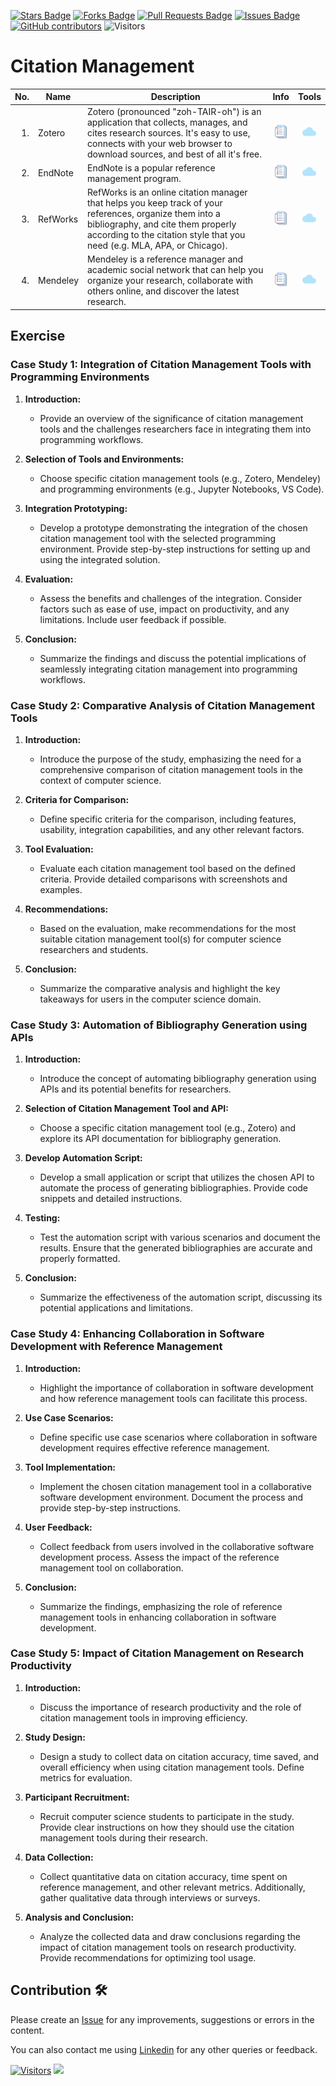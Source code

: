 <a href="https://github.com/drshahizan/ai-tools/stargazers"><img src="https://img.shields.io/github/stars/drshahizan/ai-tools" alt="Stars Badge"/></a>
<a href="https://github.com/drshahizan/ai-tools/network/members"><img src="https://img.shields.io/github/forks/drshahizan/ai-tools" alt="Forks Badge"/></a>
<a href="https://github.com/drshahizan/ai-tools"><img src="https://img.shields.io/github/issues-pr/drshahizan/ai-tools" alt="Pull Requests Badge"/></a>
<a href="https://github.com/drshahizan/ai-tools/issues"><img src="https://img.shields.io/github/issues/drshahizan/ai-tools" alt="Issues Badge"/></a>
<a href="https://github.com/drshahizan/ai-tools/graphs/contributors"><img alt="GitHub contributors" src="https://img.shields.io/github/contributors/drshahizan/ai-tools?color=2b9348"></a>
![Visitors](https://api.visitorbadge.io/api/visitors?path=https%3A%2F%2Fgithub.com%2Fdrshahizan%2Fai-tools&labelColor=%23d9e3f0&countColor=%23697689&style=flat)

# Citation Management

| No.  | Name | Description | Info | Tools |
|------: | ------------------|-----|:--------:|:--------:|
| 1. | Zotero | Zotero (pronounced "zoh-TAIR-oh") is an application that collects, manages, and cites research sources. It's easy to use, connects with your web browser to download sources, and best of all it's free. |<a href="https://drshahizan.gitbook.io/ai-tools/ai-tools/citation-management/zotero" ><img src="../images/rfp.png" width="24px" height="24px" ></a> | <a href="https://www.zotero.org/" ><img src="../images/download.gif" width="24px" height="24px" ></a> |
| 2. | EndNote |EndNote is a popular reference management program. |<a href="https://drshahizan.gitbook.io/ai-tools/ai-tools/citation-management/endnote" ><img src="../images/rfp.png" width="24px" height="24px" ></a> | <a href="https://endnote.com" ><img src="../images/download.gif" width="24px" height="24px" ></a> |
| 3. | RefWorks | RefWorks is an online citation manager that helps you keep track of your references, organize them into a bibliography, and cite them properly according to the citation style that you need (e.g. MLA, APA, or Chicago). |<a href="https://drshahizan.gitbook.io/ai-tools/ai-tools/citation-management/refworks" ><img src="../images/rfp.png" width="24px" height="24px" ></a> | <a href="https://refworks.proquest.com/" ><img src="../images/download.gif" width="24px" height="24px" ></a> |
| 4. | Mendeley | Mendeley is a reference manager and academic social network that can help you organize your research, collaborate with others online, and discover the latest research.  |<a href="https://drshahizan.gitbook.io/ai-tools/ai-tools/citation-management/mendeley" ><img src="../images/rfp.png" width="24px" height="24px" ></a> | <a href="https://www.mendeley.com/" ><img src="../images/download.gif" width="24px" height="24px" ></a> |

## Exercise

### Case Study 1: Integration of Citation Management Tools with Programming Environments

1. **Introduction:**
   - Provide an overview of the significance of citation management tools and the challenges researchers face in integrating them into programming workflows.

2. **Selection of Tools and Environments:**
   - Choose specific citation management tools (e.g., Zotero, Mendeley) and programming environments (e.g., Jupyter Notebooks, VS Code).

3. **Integration Prototyping:**
   - Develop a prototype demonstrating the integration of the chosen citation management tool with the selected programming environment. Provide step-by-step instructions for setting up and using the integrated solution.

4. **Evaluation:**
   - Assess the benefits and challenges of the integration. Consider factors such as ease of use, impact on productivity, and any limitations. Include user feedback if possible.

5. **Conclusion:**
   - Summarize the findings and discuss the potential implications of seamlessly integrating citation management into programming workflows.

### Case Study 2: Comparative Analysis of Citation Management Tools

1. **Introduction:**
   - Introduce the purpose of the study, emphasizing the need for a comprehensive comparison of citation management tools in the context of computer science.

2. **Criteria for Comparison:**
   - Define specific criteria for the comparison, including features, usability, integration capabilities, and any other relevant factors.

3. **Tool Evaluation:**
   - Evaluate each citation management tool based on the defined criteria. Provide detailed comparisons with screenshots and examples.

4. **Recommendations:**
   - Based on the evaluation, make recommendations for the most suitable citation management tool(s) for computer science researchers and students.

5. **Conclusion:**
   - Summarize the comparative analysis and highlight the key takeaways for users in the computer science domain.

### Case Study 3: Automation of Bibliography Generation using APIs

1. **Introduction:**
   - Introduce the concept of automating bibliography generation using APIs and its potential benefits for researchers.

2. **Selection of Citation Management Tool and API:**
   - Choose a specific citation management tool (e.g., Zotero) and explore its API documentation for bibliography generation.

3. **Develop Automation Script:**
   - Develop a small application or script that utilizes the chosen API to automate the process of generating bibliographies. Provide code snippets and detailed instructions.

4. **Testing:**
   - Test the automation script with various scenarios and document the results. Ensure that the generated bibliographies are accurate and properly formatted.

5. **Conclusion:**
   - Summarize the effectiveness of the automation script, discussing its potential applications and limitations.

### Case Study 4: Enhancing Collaboration in Software Development with Reference Management

1. **Introduction:**
   - Highlight the importance of collaboration in software development and how reference management tools can facilitate this process.

2. **Use Case Scenarios:**
   - Define specific use case scenarios where collaboration in software development requires effective reference management.

3. **Tool Implementation:**
   - Implement the chosen citation management tool in a collaborative software development environment. Document the process and provide step-by-step instructions.

4. **User Feedback:**
   - Collect feedback from users involved in the collaborative software development process. Assess the impact of the reference management tool on collaboration.

5. **Conclusion:**
   - Summarize the findings, emphasizing the role of reference management tools in enhancing collaboration in software development.

### Case Study 5: Impact of Citation Management on Research Productivity

1. **Introduction:**
   - Discuss the importance of research productivity and the role of citation management tools in improving efficiency.

2. **Study Design:**
   - Design a study to collect data on citation accuracy, time saved, and overall efficiency when using citation management tools. Define metrics for evaluation.

3. **Participant Recruitment:**
   - Recruit computer science students to participate in the study. Provide clear instructions on how they should use the citation management tools during their research.

4. **Data Collection:**
   - Collect quantitative data on citation accuracy, time spent on reference management, and other relevant metrics. Additionally, gather qualitative data through interviews or surveys.

5. **Analysis and Conclusion:**
   - Analyze the collected data and draw conclusions regarding the impact of citation management tools on research productivity. Provide recommendations for optimizing tool usage.

## Contribution 🛠️
Please create an [Issue](https://github.com/drshahizan/ai-tools/issues) for any improvements, suggestions or errors in the content.

You can also contact me using [Linkedin](https://www.linkedin.com/in/drshahizan/) for any other queries or feedback.

[![Visitors](https://api.visitorbadge.io/api/visitors?path=https%3A%2F%2Fgithub.com%2Fdrshahizan&labelColor=%23697689&countColor=%23555555&style=plastic)](https://visitorbadge.io/status?path=https%3A%2F%2Fgithub.com%2Fdrshahizan)
![](https://hit.yhype.me/github/profile?user_id=81284918)
